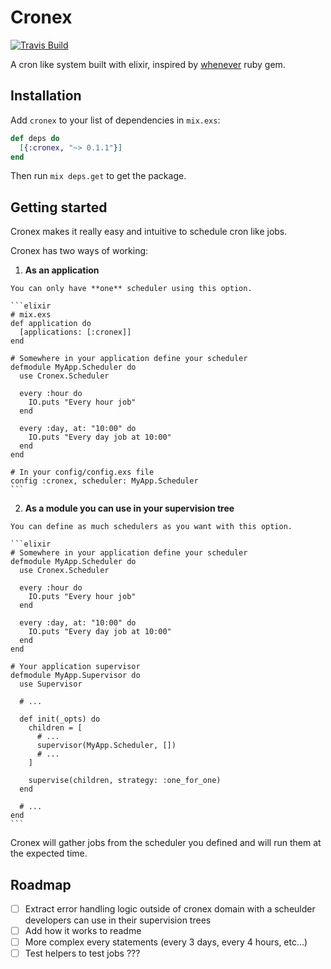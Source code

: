 # Cronex

[![Travis Build](https://api.travis-ci.org/jbernardo95/cronex.svg?branch=master)](https://travis-ci.org/jbernardo95/cronex/)

A cron like system built with elixir, inspired by [whenever](https://github.com/javan/whenever) ruby gem.

## Installation

Add `cronex` to your list of dependencies in `mix.exs`:

```elixir
def deps do
  [{:cronex, "~> 0.1.1"}]
end
```

Then run `mix deps.get` to get the package.

## Getting started

Cronex makes it really easy and intuitive to schedule cron like jobs.

Cronex has two ways of working:

  1. **As an application**
    
    You can only have **one** scheduler using this option. 

    ```elixir
    # mix.exs
    def application do
      [applications: [:cronex]]
    end

    # Somewhere in your application define your scheduler
    defmodule MyApp.Scheduler do
      use Cronex.Scheduler

      every :hour do
        IO.puts "Every hour job"
      end

      every :day, at: "10:00" do
        IO.puts "Every day job at 10:00"
      end
    end

    # In your config/config.exs file
    config :cronex, scheduler: MyApp.Scheduler
    ```

  2. **As a module you can use in your supervision tree**

    You can define as much schedulers as you want with this option.

    ```elixir
    # Somewhere in your application define your scheduler
    defmodule MyApp.Scheduler do
      use Cronex.Scheduler

      every :hour do
        IO.puts "Every hour job"
      end

      every :day, at: "10:00" do
        IO.puts "Every day job at 10:00"
      end
    end

    # Your application supervisor
    defmodule MyApp.Supervisor do
      use Supervisor

      # ...

      def init(_opts) do
        children = [
          # ...
          supervisor(MyApp.Scheduler, [])
          # ...
        ]
        
        supervise(children, strategy: :one_for_one)
      end

      # ...
    end
    ```

Cronex will gather jobs from the scheduler you defined and will run them at the expected time.

## Roadmap

- [ ] Extract error handling logic outside of cronex domain with a scheulder developers can use in their supervision trees
- [ ] Add how it works to readme
- [ ] More complex every statements (every 3 days, every 4 hours, etc…)
- [ ] Test helpers to test jobs ???
